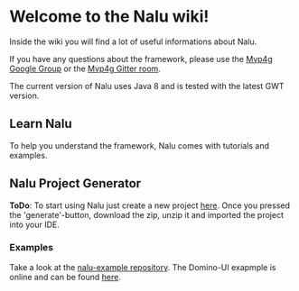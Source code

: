 # Welcome to the Nalu wiki!

Inside the wiki you will find a lot of useful informations about Nalu.

If you have any questions about the framework, please use the [Mvp4g Google Group](https://groups.google.com/forum/#!forum/mvp4g) or the [Mvp4g Gitter room](https://gitter.im/mvp4g/mvp4g).

The current version of Nalu uses Java 8 and is tested with the latest GWT version.

## Learn Nalu
To help you understand the framework, Nalu comes with tutorials and examples.

## Nalu Project Generator
**ToDo**: To start using Nalu just create a new project [here](http://www.mvp4g.org/gwt-boot-starter-nalu/GwtBootStarterNalu.html). Once you pressed the 'generate'-button, download the zip, unzip it and imported the project into your IDE.

### Examples
Take a look at the [nalu-example repository](https://github.com/mvp4g/nalu-examples). The Domino-UI exapmple is online and can be found [here](http://www.mvp4g.org/NaluDominoSimpleApplication-1.0.0/index.html#search).
